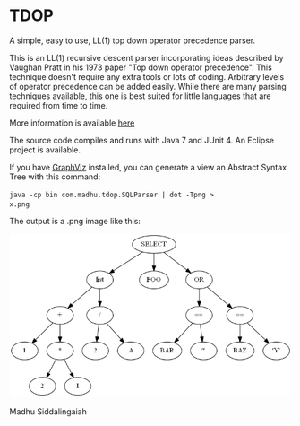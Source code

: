 # TDOP

A simple, easy to use, LL(1) top down operator precedence parser.

This is an LL(1) recursive descent parser incorporating ideas described by Vaughan Pratt in his 1973 paper "Top down operator precedence".
This technique doesn't require any extra tools or lots of coding. Arbitrary levels of operator precedence can be added easily.
While there are many parsing techniques available, this one is best suited for little languages that are required from time to time.

More information is available [here](http://en.wikipedia.org/wiki/Pratt_parser)

The source code compiles and runs with Java 7 and JUnit 4.
An Eclipse project is available.

If you have [GraphViz](http://www.graphviz.org) installed, you can generate a view an Abstract Syntax Tree with this command:

<code>java -cp bin com.madhu.tdop.SQLParser  | dot -Tpng > x.png</code>

The output is a .png image like this:

![AST](x.png "Abstract Syntax Tree")

Madhu Siddalingaiah
